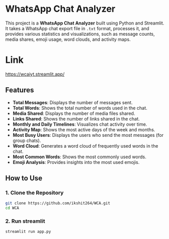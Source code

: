 # WhatsApp Chat Analyzer

This project is a **WhatsApp Chat Analyzer** built using Python and Streamlit. It takes a WhatsApp chat export file in `.txt` format, processes it, and provides various statistics and visualizations, such as message counts, media shares, emoji usage, word clouds, and activity maps.

# Link
https://wcaiyt.streamlit.app/

## Features

- **Total Messages**: Displays the number of messages sent.
- **Total Words**: Shows the total number of words used in the chat.
- **Media Shared**: Displays the number of media files shared.
- **Links Shared**: Shows the number of links shared in the chat.
- **Monthly and Daily Timelines**: Visualizes chat activity over time.
- **Activity Map**: Shows the most active days of the week and months.
- **Most Busy Users**: Displays the users who send the most messages (for group chats).
- **Word Cloud**: Generates a word cloud of frequently used words in the chat.
- **Most Common Words**: Shows the most commonly used words.
- **Emoji Analysis**: Provides insights into the most used emojis.

## How to Use

### 1. Clone the Repository

```bash
git clone https://github.com/ikshit264/WCA.git
cd WCA

```
### 2. Run streamlit
```bash
streamlit run app.py
